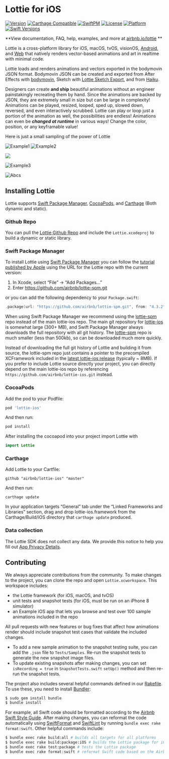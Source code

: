 # Lottie for iOS

[![Version](https://img.shields.io/cocoapods/v/lottie-ios.svg?style=flat)](https://cocoapods.org/pods/lottie-ios) [![Carthage Compatible](https://img.shields.io/badge/Carthage-compatible-4BC51D.svg?style=flat)](https://github.com/Carthage/Carthage) [![SwiftPM](https://img.shields.io/badge/SPM-supported-DE5C43.svg?style=flat)](https://swift.org/package-manager/) [![License](https://img.shields.io/cocoapods/l/lottie-ios.svg?style=flat)](https://cocoapods.org/pods/lottie-ios) [![Platform](https://img.shields.io/endpoint?url=https%3A%2F%2Fswiftpackageindex.com%2Fapi%2Fpackages%2Fairbnb%2Flottie-ios%2Fbadge%3Ftype%3Dplatforms)](https://swiftpackageindex.com/airbnb/lottie-ios) [![Swift Versions](https://img.shields.io/endpoint?url=https%3A%2F%2Fswiftpackageindex.com%2Fapi%2Fpackages%2Fairbnb%2Flottie-ios%2Fbadge%3Ftype%3Dswift-versions)](https://swiftpackageindex.com/airbnb/lottie-ios)

**View documentation, FAQ, help, examples, and more at [airbnb.io/lottie](https://airbnb.io/lottie/)
**

Lottie is a cross-platform library for iOS, macOS, tvOS,
visionOS, [Android](https://github.com/airbnb/lottie-android),
and [Web](https://github.com/airbnb/lottie-web) that natively renders vector-based animations and
art in realtime with minimal code.

Lottie loads and renders animations and vectors exported in the bodymovin JSON format. Bodymovin
JSON can be created and exported from After Effects
with [bodymovin](https://github.com/bodymovin/bodymovin), Sketch
with [Lottie Sketch Export](https://github.com/buba447/Lottie-Sketch-Export), and
from [Haiku](https://www.haiku.ai).

Designers can create **and ship** beautiful animations without an engineer painstakingly recreating
them by hand.
Since the animations are backed by JSON, they are extremely small in size but can be large in
complexity!
Animations can be played, resized, looped, sped up, slowed down, reversed, and even interactively
scrubbed.
Lottie can play or loop just a portion of the animation as well, the possibilities are endless!
Animations can even be ***changed at runtime*** in various ways! Change the color, position, or any
keyframable value!

Here is just a small sampling of the power of Lottie

![Example1](_Gifs/Examples1.gif)
![Example2](_Gifs/Examples2.gif)

<img src="_Gifs/Community 2_3.gif" />

![Example3](_Gifs/Examples3.gif)

![Abcs](_Gifs/Examples4.gif)

## Installing Lottie

Lottie
supports [Swift Package Manager](https://www.swift.org/package-manager/), [CocoaPods](https://cocoapods.org/),
and [Carthage](https://github.com/Carthage/Carthage) (Both dynamic and static).

### Github Repo

You can pull the [Lottie Github Repo](https://github.com/airbnb/lottie-ios/) and include
the `Lottie.xcodeproj` to build a dynamic or static library.

### Swift Package Manager

To install Lottie using [Swift Package Manager](https://github.com/apple/swift-package-manager) you
can follow
the [tutorial published by Apple](https://developer.apple.com/documentation/xcode/adding_package_dependencies_to_your_app)
using the URL for the Lottie repo with the current version:

1. In Xcode, select “File” → “Add Packages...”
1. Enter https://github.com/airbnb/lottie-spm.git

or you can add the following dependency to your `Package.swift`:

```swift
.package(url: "https://github.com/airbnb/lottie-spm.git", from: "4.3.2")
```

When using Swift Package Manager we recommend using
the [lottie-spm](https://github.com/airbnb/lottie-spm) repo instead of the main lottie-ios repo. The
main git repository for [lottie-ios](https://github.com/airbnb/lottie-ios) is somewhat large (300+
MB), and Swift Package Manager always downloads the full repository with all git history.
The [lottie-spm](https://github.com/airbnb/lottie-spm) repo is much smaller (less than 500kb), so
can be downloaded much more quickly.

Instead of downloading the full git history of Lottie and building it from source, the lottie-spm
repo just contains a pointer to the precompiled XCFramework included in
the [latest lottie-ios release](https://github.com/airbnb/lottie-ios/releases/latest) (typically ~
8MB). If you prefer to include Lottie source directly your project, you can directly depend on the
main lottie-ios repo by referencing `https://github.com/airbnb/lottie-ios.git` instead.

### CocoaPods

Add the pod to your Podfile:

```ruby
pod 'lottie-ios'
```

And then run:

```ruby
pod install
```

After installing the cocoapod into your project import Lottie with

```swift
import Lottie
```

### Carthage

Add Lottie to your Cartfile:

```
github "airbnb/lottie-ios" "master"
```

And then run:

```
carthage update
```

In your application targets “General” tab under the “Linked Frameworks and Libraries” section, drag
and drop lottie-ios.framework from the Carthage/Build/iOS directory that `carthage update` produced.

### Data collection

The Lottie SDK does not collect any data. We provide this notice to help you fill
out [App Privacy Details](https://developer.apple.com/app-store/app-privacy-details/).

## Contributing

We always appreciate contributions from the community. To make changes to the project, you can clone
the repo and open `Lottie.xcworkspace`. This workspace includes:

- the Lottie framework (for iOS, macOS, and tvOS)
- unit tests and snapshot tests (for iOS, must be run on an iPhone 8 simulator)
- an Example iOS app that lets you browse and test over 100 sample animations included in the repo

All pull requests with new features or bug fixes that affect how animations render should include
snapshot test cases that validate the included changes.

- To add a new sample animation to the snapshot testing suite, you can add the `.json` file
  to `Tests/Samples`. Re-run the snapshot tests to generate the new snapshot image files.
- To update existing snapshots after making changes, you can set `isRecording = true`
  in `SnapshotTests.swift` `setUp()` method and then re-run the snapshot tests.

The project also includes several helpful commands defined in
our [Rakefile](https://github.com/airbnb/lottie-ios/blob/master/Rakefile). To use these, you need to
install [Bundler](https://bundler.io/):

```bash
$ sudo gem install bundle
$ bundle install
```

For example, all Swift code should be formatted according to
the [Airbnb Swift Style Guide](https://github.com/airbnb/swift). After making changes, you can
reformat the code automatically using [SwiftFormat](https://github.com/nicklockwood/SwiftFormat)
and [SwiftLint](https://github.com/realm/SwiftLint) by running `bundle exec rake format:swift`.
Other helpful commands include:

```bash
$ bundle exec rake build:all # builds all targets for all platforms
$ bundle exec rake build:package:iOS # builds the Lottie package for iOS
$ bundle exec rake test:package # tests the Lottie package
$ bundle exec rake format:swift # reformat Swift code based on the Airbnb Swift Style Guide
```
